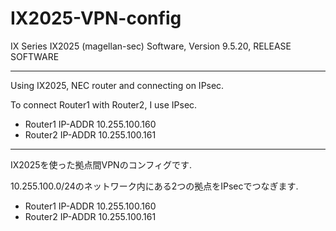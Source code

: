 # IX2025-VPN-config
IX Series IX2025 (magellan-sec) Software, Version 9.5.20, RELEASE SOFTWARE

***



Using IX2025, NEC router and connecting on IPsec. 

To connect Router1 with Router2, I use IPsec. 
- Router1 IP-ADDR 10.255.100.160
- Router2 IP-ADDR 10.255.100.161

***
IX2025を使った拠点間VPNのコンフィグです.

10.255.100.0/24のネットワーク内にある2つの拠点をIPsecでつなぎます.
- Router1 IP-ADDR 10.255.100.160
- Router2 IP-ADDR 10.255.100.161
